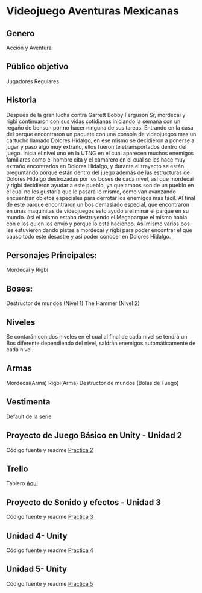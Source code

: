 # Videojuego Aventuras Mexicanas


## Genero
Acción y Aventura 
## Público objetivo 
Jugadores Regulares


## Historia
Después de la gran lucha contra Garrett Bobby Ferguson Sr, mordecai y rigbi continuaron con sus vidas cotidianas iniciando la semana con un regaño de benson por no hacer ninguna de sus tareas. Entrando en la casa del parque encontraron un paquete con una consola de videojuegos mas un cartucho llamado Dolores Hidalgo, en ese mismo se decidieron a ponerse a jugar y paso algo muy extraño, ellos fueron teletransportados dentro del juego. Inicia el nivel uno en la UTNG en el cual aparecen muchos enemigos familiares como el hombre cita y el camarero en el cual se les hace muy extraño encontrarlos en Dolores Hidalgo, y durante el trayecto se están preguntando porque están dentro del juego además de las estructuras de Dolores Hidalgo destrozadas por los boses de cada nivel, así que mordecai y rigbi decidieron ayudar a este pueblo, ya que ambos son de un pueblo en el cual no les gustaría que le pasara lo mismo, como van avanzando encuentran objetos especiales para derrotar los enemigos mas fácil. Al final de este parque encontraron un bos demasiado especial, que encontraron en unas maquinitas de videojuegos esto ayudo a eliminar el parque en su mundo. Asi el mismo estaba destruyendo el Megaparque el mismo habla con ellos quien los envió y porque lo está haciendo. Asi mismo varios bos les estuvieron dando pistas a mordecai y rigbi para poder encontrar el que causo todo este desastre y asi poder conocer en Dolores Hidalgo. 

## Personajes Principales: 
Mordecai y Rigbi  


## Boses: 
Destructor de mundos (Nivel 1) 
The Hammer (Nivel 2) 


## Niveles 
Se contarán con dos niveles en el cual al final de cada nivel se tendrá un Bos diferente dependiendo del nivel, saldrán enemigos automáticamente de cada nivel.	 
## Armas 
Mordecai(Arma)
Rigbi(Arma)
Destructor de mundos (Bolas de Fuego) 

## Vestimenta 
Default de la serie 

## Proyecto de Juego Básico en Unity - Unidad 2
Código fuente y readme [Practica 2](https://github.com/JulioJohan/AventurasMexicanas/tree/main/Lecci%C3%B3n%202%20Basic%20GamePlay)


## Trello
Tablero [Aqui](https://trello.com/invite/b/Ok4L7T91/ATTI7d1aba406455b2035020247b6df8b633E72E987D/sprint-0-animaciones-de-los-personajes)

## Proyecto de Sonido y efectos - Unidad 3
Código fuente y readme [Practica 3](https://github.com/JulioJohan/AventurasMexicanas/tree/development/Lecci%C3%B3n%203%20Sound%20and%20Efffects)

## Unidad 4- Unity
Código fuente y readme [Practica 4](https://github.com/JulioJohan/AventurasMexicanas/tree/main/Lecci%C3%B3n%204%20GamePlay%20Mechanics)

## Unidad 5- Unity
Código fuente y readme [Practica 5](https://github.com/JulioJohan/AventurasMexicanas/tree/main/Lecci%C3%B3n%205%20User%20Interface)

